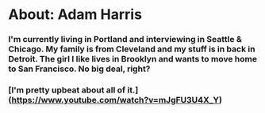 # About: Adam Harris
### I'm currently living in Portland and interviewing in Seattle & Chicago. My family is from Cleveland and my stuff is in back in Detroit. The girl I like lives in Brooklyn and wants to move home to San Francisco. No big deal, right?

### [I'm pretty upbeat about all of it.] (https://www.youtube.com/watch?v=mJgFU3U4X_Y)
